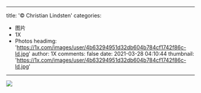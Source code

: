 
---
title: '© Christian Lindsten'
categories: 
 - 图片
 - 1X
 - Photos
headimg: 'https://1x.com/images/user/4b63294951d32db604b784cf1742f86c-ld.jpg'
author: 1X
comments: false
date: 2021-03-28 04:10:44
thumbnail: 'https://1x.com/images/user/4b63294951d32db604b784cf1742f86c-ld.jpg'
---

<div>   
<img src="https://1x.com/images/user/4b63294951d32db604b784cf1742f86c-ld.jpg" referrerpolicy="no-referrer">  
</div>
            